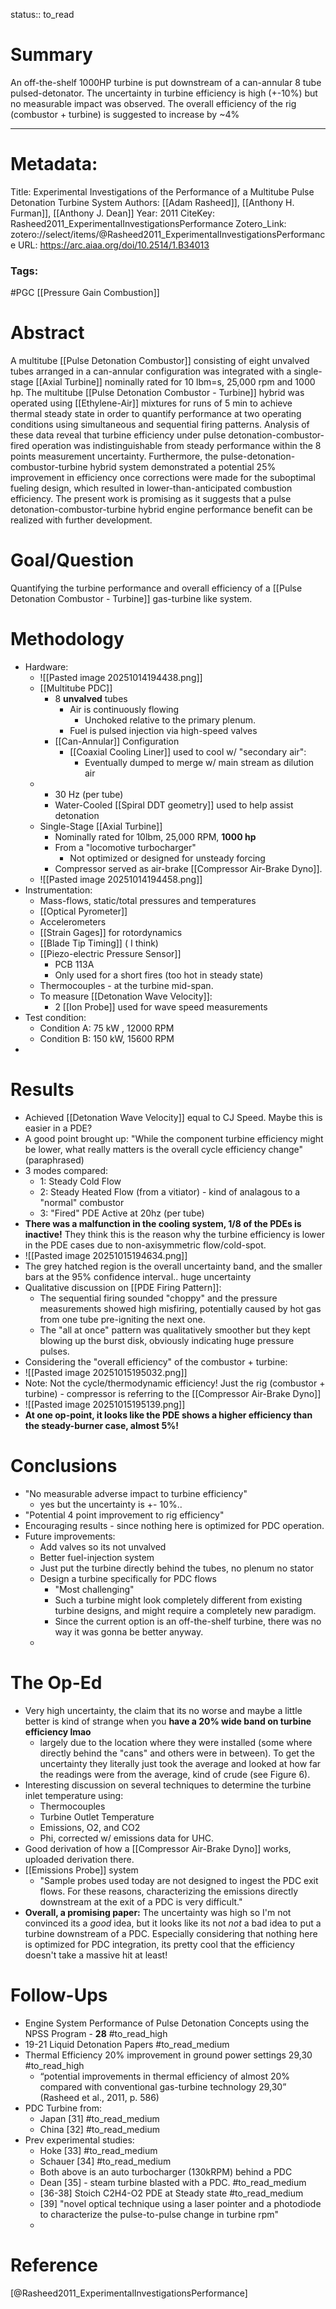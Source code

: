 status:: to_read  
# Summary
An off-the-shelf 1000HP turbine is put downstream of a can-annular 8 tube pulsed-detonator. The uncertainty in turbine efficiency is high (+-10%) but no measurable impact was observed. The overall efficiency of the rig (combustor + turbine) is suggested to increase by ~4%
***** 

# Metadata:
Title: Experimental Investigations of the Performance of a Multitube Pulse Detonation Turbine System
Authors: [[Adam Rasheed]], [[Anthony H. Furman]], [[Anthony J. Dean]]
Year: 2011
CiteKey: Rasheed2011_ExperimentalInvestigationsPerformance
Zotero_Link: zotero://select/items/@Rasheed2011_ExperimentalInvestigationsPerformance
URL: https://arc.aiaa.org/doi/10.2514/1.B34013
### Tags:

#PGC 
[[Pressure Gain Combustion]]

# Abstract
A multitube [[Pulse Detonation Combustor]] consisting of eight unvalved tubes arranged in a can-annular configuration was integrated with a single-stage [[Axial Turbine]] nominally rated for 10 lbm=s, 25,000 rpm and 1000 hp. The multitube [[Pulse Detonation Combustor - Turbine]] hybrid was operated using [[Ethylene-Air]] mixtures for runs of 5 min to achieve thermal steady state in order to quantify performance at two operating conditions using simultaneous and sequential firing patterns. Analysis of these data reveal that turbine efficiency under pulse detonation-combustor-fired operation was indistinguishable from steady performance within the 8 points measurement uncertainty. Furthermore, the pulse-detonation-combustor-turbine hybrid system demonstrated a potential 25% improvement in efficiency once corrections were made for the suboptimal fueling design, which resulted in lower-than-anticipated combustion efficiency. The present work is promising as it suggests that a pulse detonation-combustor-turbine hybrid engine performance benefit can be realized with further development.

# Goal/Question
Quantifying the turbine performance and overall efficiency of a [[Pulse Detonation Combustor - Turbine]] gas-turbine like system.

# Methodology
- Hardware:
	- ![[Pasted image 20251014194438.png]]
	- [[Multitube PDC]]
		- 8 **unvalved** tubes
			- Air is continuously flowing
				- Unchoked relative to the primary plenum.
			- Fuel is pulsed injection via high-speed valves
		- [[Can-Annular]] Configuration
			* [[Coaxial Cooling Liner]] used to cool w/ "secondary air":
				- Eventually dumped to merge w/ main stream as dilution air 
	- 
		- 30 Hz (per tube)
		- Water-Cooled [[Spiral DDT geometry]] used to help assist detonation
	- Single-Stage [[Axial Turbine]]
		- Nominally rated for 10lbm, 25,000 RPM, **1000 hp**
		- From a "locomotive turbocharger"
			- Not optimized or designed for unsteady forcing
		- Compressor served as air-brake [[Compressor Air-Brake Dyno]].
	- ![[Pasted image 20251014194458.png]]
- Instrumentation:
	- Mass-flows, static/total pressures and temperatures
	- [[Optical Pyrometer]]
	- Accelerometers
	- [[Strain Gages]] for rotordynamics
	- [[Blade Tip Timing]] ( I think)
	- [[Piezo-electric Pressure Sensor]]
		- PCB 113A
		- Only used for a short fires (too hot in steady state)
	- Thermocouples - at the turbine mid-span.
	- To measure [[Detonation Wave Velocity]]:
		- 2 [[Ion Probe]] used for wave speed measurements
- Test condition:
	- Condition A: 75 kW , 12000 RPM
	- Condition B: 150 kW, 15600 RPM
- 
# Results
- Achieved [[Detonation Wave Velocity]] equal to CJ Speed. Maybe this is easier in a PDE?
- A good point brought up: "While the component turbine efficiency might be lower, what really matters is the overall cycle efficiency change" (paraphrased)
- 3 modes compared:
	- 1: Steady Cold Flow
	- 2: Steady Heated Flow (from a vitiator) - kind of analagous to a "normal" combustor
	- 3: "Fired" PDE Active at 20hz (per tube)
- **There was a malfunction in the cooling system, 1/8 of the PDEs is inactive!** They think this is the reason why the turbine efficiency is lower in the PDE cases due to non-axisymmetric flow/cold-spot.
- ![[Pasted image 20251015194634.png]]
- The grey hatched region is the overall uncertainty band, and the smaller bars at the 95% confidence interval.. huge uncertainty
- Qualitative discussion on [[PDE Firing Pattern]]:
	- The sequential firing sounded "choppy" and the pressure measurements showed high misfiring, potentially caused by hot gas from one tube pre-igniting the next one.
	- The "all at once" pattern was qualitatively smoother but they kept blowing up the burst disk, obviously indicating huge pressure pulses.
- Considering the "overall efficiency" of the combustor + turbine:
- ![[Pasted image 20251015195032.png]]
- Note: Not the cycle/thermodynamic efficiency! Just the rig (combustor + turbine) - compressor is referring to the [[Compressor Air-Brake Dyno]]
- ![[Pasted image 20251015195139.png]]
- **At one op-point, it looks like the PDE shows a higher efficiency than the steady-burner case, almost 5%!**
# Conclusions
* "No measurable adverse impact to turbine efficiency"
	* yes but the uncertainty is +- 10%..
* "Potential 4 point improvement to rig efficiency"
* Encouraging results - since nothing here is optimized for PDC operation.
* Future improvements:
	* Add valves so its not unvalved
	* Better fuel-injection system
	* Just put the turbine directly behind the tubes, no plenum no stator
	* Design a turbine specifically for PDC flows
		* "Most challenging"
		* Such a turbine might look completely different from existing turbine designs, and might require a completely new paradigm.
		* Since the current option is an off-the-shelf turbine, there was no way it was gonna be better anyway.
	* 

# The Op-Ed
- Very high uncertainty, the claim that its no worse and maybe a little better is kind of strange when you **have a 20% wide band on turbine efficiency lmao**
	- largely due to the location where they were installed (some where directly behind the "cans" and others were in between). To get the uncertainty they literally just took the average and looked at how far the readings were from the average, kind of crude (see Figure 6).
- Interesting discussion on several techniques to determine the turbine inlet temperature using:
	- Thermocouples
	- Turbine Outlet Temperature
	- Emissions, O2, and CO2
	- Phi, corrected w/ emissions data for UHC.
- Good derivation of how a [[Compressor Air-Brake Dyno]] works, uploaded derivation there.
- [[Emissions Probe]] system
	- "Sample probes used today are not designed to ingest the PDC exit flows. For these reasons, characterizing the emissions directly downstream at the exit of a PDC is very difficult."
- **Overall, a promising paper:** The uncertainty was high so I'm not convinced its a *good* idea, but it looks like its not *not* a bad idea to put a turbine downstream of a PDC. Especially considering that nothing here is optimized for PDC integration, its pretty cool that the efficiency doesn't take a massive hit at least!

# Follow-Ups
- Engine System Performance of Pulse Detonation Concepts using the NPSS Program - **28** #to_read_high
- 19-21 Liquid Detonation Papers  #to_read_medium
- Thermal Efficiency 20% improvement in ground power settings 29,30 #to_read_high 
	- “potential improvements in thermal efficiency of almost 20% compared with conventional gas-turbine technology 29,30” (Rasheed et al., 2011, p. 586)
- PDC Turbine from:
	- Japan [31] #to_read_medium 
	- China [32] #to_read_medium 
- Prev experimental studies:
	- Hoke [33] #to_read_medium 
	- Schauer [34] #to_read_medium 
	- Both above is an auto turbocharger (130kRPM) behind a PDC
	- Dean [35] - steam turbine blasted with a PDC. #to_read_medium 
	- [36-38] Stoich C2H4-O2 PDE at Steady state #to_read_medium
	- [39] "novel optical technique using a laser pointer and a photodiode to characterize the pulse-to-pulse change in turbine rpm"
	- 
# Reference
[@Rasheed2011_ExperimentalInvestigationsPerformance]
